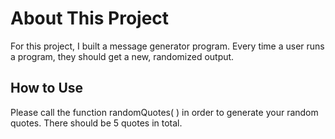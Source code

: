 # About This Project
<p>For this project, I built a message generator program. Every time a user runs a program, they should get a new, randomized output.</p>

## How to Use
<p>Please call the function randomQuotes( ) in order to generate your random quotes. There should be 5 quotes in total.</p>
